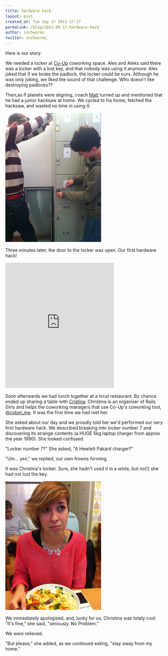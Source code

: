 ```yaml
---
title: hardware hack
layout: post
created_at: Tue Sep 17 2013 17:17
permalink: /blog/2013-09-17-hardware-hack
author: inchworms
twitter: inchworms_
---
```


Here is our story:

We needed a locker at [Co-Up](https://twitter.com/co_up) coworking space. Alex and Aleks said there was a locker with a lost key, and that nobody was using it anymore. Alex joked that if we broke the padlock, the locker could be ours. Although he was only joking, we liked the sound of that challenge. Who doesn't like destroying padlocks??

Then,as if planets were aligning, coach [Matt](https://twitter.com/fidothe) turned up and mentioned that he had a junior hacksaw at home. We cycled to his home, fetched the hacksaw, and wasted no time in using it: 

<img src="/images/mattandanjalocker.jpg" alt="matt and anja" style="width: 300px;"/>

Three minutes later, the door to the locker was open. Our first hardware hack!

<iframe src="http://loopc.am/tyranja/loops/32.widget" width="340" height="390" scrolling="no" frameborder="no" allowTransparency="true"></iframe>

Soon afterwards we had lunch together at a local restaurant. By chance ended up sharing a table with [Cristina](https://twitter.com/crissantamarina). Christina is an organiser of Rails Girls and helps the coworking managers that use Co-Up's coworking tool, [@cobot_me](https://twitter.com/cobot_me). It was the first time we had met her. 

She asked about our day and we proudly told her we'd performed our very first hardware hack. We described breaking into locker number 7 and discovering its strange contents (a HUGE 5kg laptop charger from approx the year 1990). She looked confused. 

"Locker number 7?" She asked, "A Hewlett Pakard charger?" 

"Um... yes," we replied, our own frowns forming. 

It was Christina's locker. Sure, she hadn't used it in a while, but no(!) she had not lost the key. 

<img src="/images/cristina.jpg" alt="cristina" style="width: 300px;"/>

We immediately apologised, and, lucky for us, Christina was totaly cool. "It's fine," she said, "seriously. No Problem."

We were relieved.

"But please," she added, as we continued eating, "stay away from my home."


